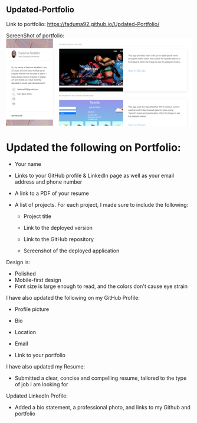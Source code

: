 ## Updated-Portfolio

Link to portfolio:  https://faduma92.github.io/Updated-Portfolio/

ScreenShot of portfolio:
![portfolio](portfolio.png)


# Updated the following on Portfolio:


- Your name


- Links to your GitHub profile & LinkedIn page as well as your email address and phone number


- A link to a PDF of your resume


- A list of projects. For each project, I made sure to include the following:


    - Project title


    - Link to the deployed version


    - Link to the GitHub repository


    - Screenshot of the deployed application





Design is:
- Polished
- Mobile-first design
- Font size is large enough to read, and  the colors don't cause eye strain



I have also updated the following on my GitHub Profile:

- Profile picture


- Bio


- Location


- Email


- Link to your portfolio







I have also updated  my Resume:
- Submitted a clear, concise and compelling resume, tailored to the type of job I am looking for

Updated LinkedIn Profile:
- Added a bio statement, a professional photo, and links to my Github and portfolio
